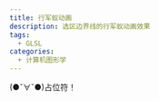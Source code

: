 ```yaml
---
title: 行军蚁动画
description: 选区边界线的行军蚁动画效果
tags:
  + GLSL
categories:
  + 计算机图形学
---
```


(●ˇ∀ˇ●)占位符！
